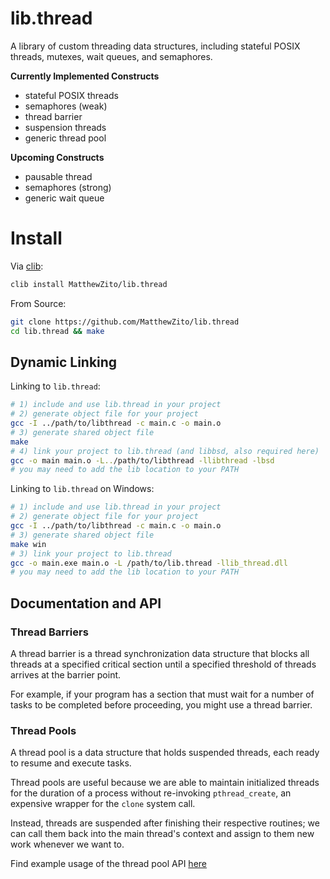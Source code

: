 # lib.thread

A library of custom threading data structures, including stateful POSIX threads, mutexes, wait queues, and semaphores.

**Currently Implemented Constructs**

- stateful POSIX threads
- semaphores (weak)
- thread barrier
- suspension threads
- generic thread pool

**Upcoming Constructs**

- pausable thread
- semaphores (strong)
- generic wait queue

# Install

Via [clib](https://github.com/clibs/clib/):

```bash
clib install MatthewZito/lib.thread
```

From Source:
```bash
git clone https://github.com/MatthewZito/lib.thread
cd lib.thread && make
```

## Dynamic Linking

Linking to `lib.thread`:

```bash
# 1) include and use lib.thread in your project
# 2) generate object file for your project
gcc -I ../path/to/libthread -c main.c -o main.o
# 3) generate shared object file
make
# 4) link your project to lib.thread (and libbsd, also required here)
gcc -o main main.o -L../path/to/libthread -llibthread -lbsd
# you may need to add the lib location to your PATH
```

Linking to `lib.thread` on Windows:

```bash
# 1) include and use lib.thread in your project
# 2) generate object file for your project
gcc -I ../path/to/libthread -c main.c -o main.o
# 3) generate shared object file
make win
# 3) link your project to lib.thread
gcc -o main.exe main.o -L /path/to/lib.thread -llib_thread.dll
# you may need to add the lib location to your PATH
```

## Documentation and API

### Thread Barriers

A thread barrier is a thread synchronization data structure that blocks all threads at a specified critical section until a specified threshold of threads arrives at the barrier point.

For example, if your program has a section that must wait for a number of tasks to be completed before proceeding, you might use a thread barrier.

### Thread Pools

A thread pool is a data structure that holds suspended threads, each ready to resume and execute tasks.

Thread pools are useful because we are able to maintain initialized threads for the duration of a process without re-invoking `pthread_create`, an expensive wrapper for the `clone` system call.

Instead, threads are suspended after finishing their respective routines; we can call them back into the main thread's context and assign to them new work whenever we want to.

Find example usage of the thread pool API [here](./examples/thread_pool/)
